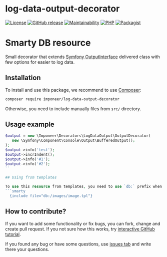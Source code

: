 # log-data-output-decorator

[![License](https://img.shields.io/github/license/imponeer/log-data-output-decorator.svg)](LICENSE)
[![GitHub release](https://img.shields.io/github/release/imponeer/log-data-output-decorator.svg)](https://github.com/imponeer/log-data-output-decorator/releases) [![Maintainability](https://api.codeclimate.com/v1/badges/3e11a2969204f2abc7cf/maintainability)](https://codeclimate.com/github/imponeer/log-data-output-decorator/maintainability) [![PHP](https://img.shields.io/packagist/php-v/imponeer/log-data-output-decorator.svg)](http://php.net) 
[![Packagist](https://img.shields.io/packagist/dm/imponeer/log-data-output-decorator.svg)](https://packagist.org/packages/imponeer/log-data-output-decorator)

# Smarty DB resource

Small decorator that extends [Symfony OutputInterface](https://github.com/symfony/console/blob/5.x/Output/OutputInterface.php) delivered class with few options for easier to log data.

## Installation

To install and use this package, we recommend to use [Composer](https://getcomposer.org):

```bash
composer require imponeer/log-data-output-decorator
```

Otherwise, you need to include manually files from `src/` directory. 

## Usage example

```php
$output = new \Imponeer\Decorators\LogDataOutput\OutputDecorator(
   new \Symfony\Component\Console\Output\BufferedOutput();
);
$output->info('test');
$output->incrIndent();
$output->info('#1');
$output->info('#2');
``

## Using from templates

To use this resource from templates, you need to use `db:` prefix when accessing files. For example :
```smarty
  {include file="db:/images/image.tpl"}
```

## How to contribute?

If you want to add some functionality or fix bugs, you can fork, change and create pull request. If you not sure how this works, try [interactive GitHub tutorial](https://try.github.io).

If you found any bug or have some questions, use [issues tab](https://github.com/imponeer/log-data-output-decorator/issues) and write there your questions.